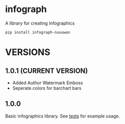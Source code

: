 # infograph

A library for creating infographics

```
pip install infograph-nuuuwan
```


# VERSIONS

## 1.0.1 (CURRENT VERSION)
* Added Author Watermark Emboss
* Seperate colors for barchart bars

## 1.0.0 

Basic infographics library. See [tests](tests) for example usage. 